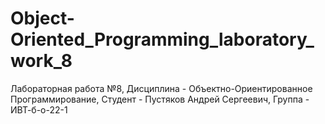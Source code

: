 # Object-Oriented_Programming_laboratory_work_8
Лабораторная работа №8, Дисциплина - Объектно-Ориентированное Программирование, Студент - Пустяков Андрей Сергеевич, Группа - ИВТ-б-о-22-1
